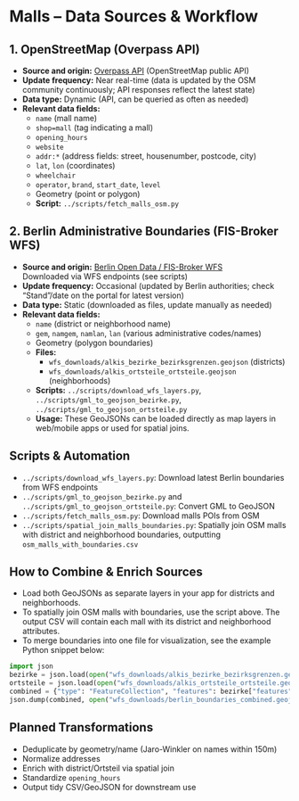 
# Malls – Data Sources & Workflow

## 1. OpenStreetMap (Overpass API)
- **Source and origin:** [Overpass API](https://overpass-api.de/api/interpreter) (OpenStreetMap public API)
- **Update frequency:** Near real-time (data is updated by the OSM community continuously; API responses reflect the latest state)
- **Data type:** Dynamic (API, can be queried as often as needed)
- **Relevant data fields:**
	- `name` (mall name)
	- `shop=mall` (tag indicating a mall)
	- `opening_hours`
	- `website`
	- `addr:*` (address fields: street, housenumber, postcode, city)
	- `lat`, `lon` (coordinates)
	- `wheelchair`
	- `operator`, `brand`, `start_date`, `level`
	- Geometry (point or polygon)
	- **Script:** `../scripts/fetch_malls_osm.py`


## 2. Berlin Administrative Boundaries (FIS-Broker WFS)
- **Source and origin:** [Berlin Open Data / FIS-Broker WFS](https://www.fis-broker.de/)  
	Downloaded via WFS endpoints (see scripts)
- **Update frequency:** Occasional (updated by Berlin authorities; check “Stand”/date on the portal for latest version)
- **Data type:** Static (downloaded as files, update manually as needed)
- **Relevant data fields:**
	- `name` (district or neighborhood name)
	- `gem`, `namgem`, `namlan`, `lan` (various administrative codes/names)
	- Geometry (polygon boundaries)
	- **Files:**
		- `wfs_downloads/alkis_bezirke_bezirksgrenzen.geojson` (districts)
		- `wfs_downloads/alkis_ortsteile_ortsteile.geojson` (neighborhoods)
	- **Scripts:** `../scripts/download_wfs_layers.py`, `../scripts/gml_to_geojson_bezirke.py`, `../scripts/gml_to_geojson_ortsteile.py`
	- **Usage:** These GeoJSONs can be loaded directly as map layers in web/mobile apps or used for spatial joins.


## Scripts & Automation
- `../scripts/download_wfs_layers.py`: Download latest Berlin boundaries from WFS endpoints
- `../scripts/gml_to_geojson_bezirke.py` and `../scripts/gml_to_geojson_ortsteile.py`: Convert GML to GeoJSON
- `../scripts/fetch_malls_osm.py`: Download malls POIs from OSM
- `../scripts/spatial_join_malls_boundaries.py`: Spatially join OSM malls with district and neighborhood boundaries, outputting `osm_malls_with_boundaries.csv`


## How to Combine & Enrich Sources
- Load both GeoJSONs as separate layers in your app for districts and neighborhoods.
- To spatially join OSM malls with boundaries, use the script above. The output CSV will contain each mall with its district and neighborhood attributes.
- To merge boundaries into one file for visualization, see the example Python snippet below:

```python
import json
bezirke = json.load(open("wfs_downloads/alkis_bezirke_bezirksgrenzen.geojson"))
ortsteile = json.load(open("wfs_downloads/alkis_ortsteile_ortsteile.geojson"))
combined = {"type": "FeatureCollection", "features": bezirke["features"] + ortsteile["features"]}
json.dump(combined, open("wfs_downloads/berlin_boundaries_combined.geojson", "w"), ensure_ascii=False, indent=2)
```

## Planned Transformations
- Deduplicate by geometry/name (Jaro-Winkler on names within 150m)
- Normalize addresses
- Enrich with district/Ortsteil via spatial join
- Standardize `opening_hours`
- Output tidy CSV/GeoJSON for downstream use
